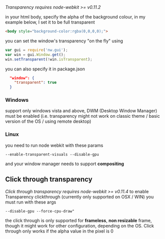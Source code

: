 _Transparency requires node-webkit >= v0.11.2_

in your html body, specify the alpha of the background colour, in my example below, I set it to be full transparent
```HTML
<body style="background-color:rgba(0,0,0,0);">
```

you can set the window's transparency "on the fly" using
```javascript 
var gui = require('nw.gui');
var win = gui.Window.get();
win.setTransparent(!win.isTransparent);
```
you can also specify it in package.json
```json
  "window": {
    "transparent": true
  }
```
### Windows
support only windows vista and above, DWM (Desktop Window Manager) must be enabled (i.e. transparency might not work on classic theme / basic version of the OS / using remote desktop)

### Linux
you need to run node webkit with these params
```params
--enable-transparent-visuals --disable-gpu
```
and your window manager needs to support **compositing**

## Click through transparency
_Click through transparency requires node-webkit >= v0.11.4_
to enable Transparency clickthrough (currently only supported on OSX / WIN)
you must run with these args
```params
--disable-gpu --force-cpu-draw"
```
the click through is only supported for **frameless**, **non resizable** frame, though it might work for other configuration, depending on the OS.
Click through only works if the alpha value in the pixel is 0